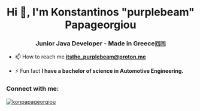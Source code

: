 


<h1 align="center">Hi 👋, I'm Konstantinos "purplebeam" Papageorgiou</h1>
<h3 align="center">Junior Java Developer - Made in Greece🇬🇷</h3>



- 📫 How to reach me **itsthe_purplebeam@proton.me**

- ⚡ Fun fact **I have a bachelor of science in Automotive Engineering.**

<h3 align="left">Connect with me:</h3>
<p align="left">
<a href="https://linkedin.com/in/konpapageorgiou" target="blank">
<img align="center" src="https://img.shields.io/badge/konpapageorgiou-LinkedIn-blue" alt="konpapageorgiou" /></a>
</p>

 

